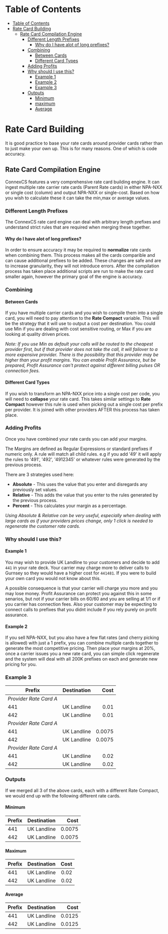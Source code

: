# Table of Contents

* [Table of Contents](#table-of-contents)
* [Rate Card Building](#rate-card-building)
  * [Rate Card Compilation Engine](#rate-card-compilation-engine)
    * [Different Length Prefixes](#different-length-prefixes)
       * [Why do I have alot of long prefixes?](#why-do-i-have-alot-of-long-prefixes?)
    * [Combining](#combining)
        * [Between Cards](#between-cards)
        * [Different Card Types](#different-card-types)
    * [Adding Profits](#adding-profits)
    * [Why should I use this?](#why-should-i-use-this?)
        * [Example 1](#example-1)
        * [Example 2](#example-2) 
        * [Example 3](#example-3)
    * [Outputs](#outputs)
        * [Minimum](#minimum)
        * [maximum](#maximum)
        * [Average](#average)

# Rate Card Building

It is good practice to base your rate cards around provider cards rather than to just make your own up. This is for many reasons. One of which is code accuracy. 

## Rate Card Compilation Engine

ConnexCS features a very comprehensive rate card building engine. It can ingest multiple rate carrier rate cards (Parent Rate cards) in either NPA-NXX or single cost (column) and output NPA-NXX or single-cost.
Based on how you wish to calculate these it can take the min,max or average values.

### Different Length Prefixes
The ConnexCS rate card engine can deal with arbitrary length prefixes and understand strict rules that are required when merging these together.

#### Why do I have alot of long prefixes?
In order to ensure accuracy it may be required to **normalize** rate cards when combining them. This process makes all the cards comparible and can cause additional prefixes to be added. These changes are safe and are to increase granularity, they will not introduce errors. After the compilation process has taken place additional scripts are run to make the rate card smaller again, however the primary goal of the engine is accuracy.

### Combining
#### Between Cards
If you have multiple carrier cards and you wish to compile them into a single card, you will need to pay attention to the **Rate Compact** variable. This will be the strategy that it will use to output a cost per destination. You could use Min if you are dealing with cost sensitive routing, or Max if you are looking at quality driven prices.

_Note: If you use Min as default your calls will be routed to the cheapest provider first, but if that provider does not take the call, it will failover to a more expensive provider. There is the possibility that this provider may be higher than your profit margins. You can enable Profit Assurance, but be prepared, Profit Assurance can't protect against different billing pulses OR connection fees._

#### Different Card Types
If you wish to transform an NPA-NXX price into a single cost per code, you will need to **collapse** your rate card. This takes similar settings to **Rate Compact** however this rule is used when picking out a single cost per prefix per provider. It is joined with other providers AFTER this process has taken place.

### Adding Profits
Once you have combined your rate cards you can add your margins.

The Margins are defined as Regular Expressions or standard prefixes if numeric only. A rule will match all child rules. e.g if you add '49' it will apply the rules to '491', '492', '4912345' or whatever rules were generated by the previous process.

There are 3 strategies used here:
* **Absolute** - This uses the value that you enter and disregards any previously set values.
* **Relative** - This adds the value that you enter to the rules generated by the previous process.
* **Percent** - This calculates your margin as a percentage.

_Using Absolute & Relative can be very useful, especially when dealing with large cards as if your providers prices change, only 1 click is needed to regenerate the customer rate cards._

### Why should I use this?
#### Example 1

You may wish to provide UK Landline to your customers and decide to add `441` in your rate deck. Your carrier may charge more to deliver calls to Gurnsey so they would have a higher cost for `441481`. If you were to build your own card you would not know about this.

A possible consequence is that your carrier will charge you more and you may lose money. Profit Assurance can protect you against this in some senarios, but not if your carrier bills on 60/60 and you are selling at 1/1 or if you carrier has connection fees. Also your customer may be expecting to connect calls to prefixes that you didnt include if you rely purely on profit assurance.

#### Example 2

If you sell NPA-NXX, but you also have a few flat rates (and cherry picking is allowed) with just a 1 prefix, you can combine multiple cards together to generate the most competitive pricing. Then place your margins at 20%, once a carrier issues you a new rate card, you can simple click regenerate and the system will deal with all 200K prefixes on each and generate new pricing for you.

### Example 3


| Prefix  |     Destination     |  Cost |
|----------|:-------------:|------:|
| *Provider Rate Card A* |   |  |
| 441 |    UK Landline |  0.01 |
| 442 | UK Landline |    0.01 |
| *Provider Rate Card A* |  |     |
| 441 | UK Landline |  0.0075 |
| 442 | UK Landline |   0.0075 |
| *Provider Rate Card A* |  |  |
| 441 |  UK Landline |  0.02|
| 442 |  UK Landline |    0.02 |

### Outputs

If we merged all 3 of the above cards, each with a different Rate Compact, we would end up with the following different rate cards.

#### Minimum

| Prefix  |     Destination     |  Cost |
|----------|:-------------:|------:|
| 441 |    UK Landline |  0.0075 |
| 442 | UK Landline |   0.0075 |

#### Maximum

| Prefix  |     Destination     |  Cost |
|----------|:-------------:|------:|
| 441 |    UK Landline |  0.02 |
| 442 | UK Landline |   0.02 |

#### Average

| Prefix  |     Destination     |  Cost |
|----------|:-------------:|------:|
| 441 |    UK Landline |  0.0125 |
| 442 | UK Landline |   0.0125 |
